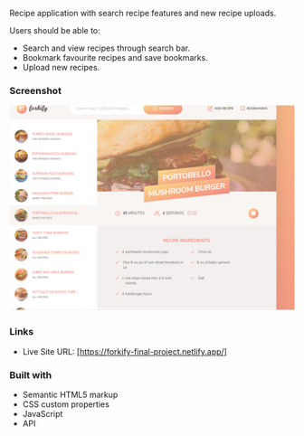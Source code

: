 
Recipe application with search recipe features and new recipe uploads.


Users should be able to:

- Search and view recipes through search bar.
- Bookmark favourite recipes and save bookmarks.
- Upload new recipes.


### Screenshot

![](./forkify.PNG)



### Links

- Live Site URL: [https://forkify-final-project.netlify.app/]



### Built with

- Semantic HTML5 markup
- CSS custom properties
- JavaScript
- API
